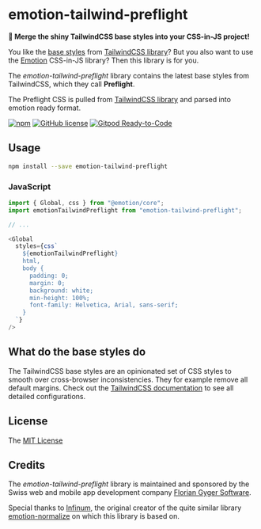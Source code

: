# emotion-tailwind-preflight

**💎 Merge the shiny TailwindCSS base styles into your CSS-in-JS project!**

You like the [base styles](https://tailwindcss.com/docs/adding-base-styles) from [TailwindCSS library](https://tailwindcss.com/)? But you also want to use the [Emotion](https://github.com/emotion-js/emotion) CSS-in-JS library? Then this library is for you.

The *emotion-tailwind-preflight* library contains the latest base styles from TailwindCSS, which they call **Preflight**.

The Preflight CSS is pulled from [TailwindCSS library](https://tailwindcss.com/) and parsed into emotion ready format.

[![npm](https://img.shields.io/npm/v/emotion-tailwind-preflight)](https://www.npmjs.com/package/emotion-tailwind-preflight)
[![GitHub license](https://img.shields.io/github/license/flogy/emotion-tailwind-preflight)](https://github.com/flogy/emotion-tailwind-preflight/blob/master/LICENSE)
[![Gitpod Ready-to-Code](https://img.shields.io/badge/Gitpod-Ready--to--Code-blue?logo=gitpod)](https://gitpod.io/#https://github.com/flogy/emotion-tailwind-preflight)

## Usage

```sh
npm install --save emotion-tailwind-preflight
```


### JavaScript

```js
import { Global, css } from "@emotion/core";
import emotionTailwindPreflight from "emotion-tailwind-preflight";

// ...

<Global
  styles={css`
    ${emotionTailwindPreflight}
    html,
    body {
      padding: 0;
      margin: 0;
      background: white;
      min-height: 100%;
      font-family: Helvetica, Arial, sans-serif;
    }
  `}
/>
```


## What do the base styles do

The TailwindCSS base styles are an opinionated set of CSS styles to smooth over cross-browser inconsistencies. They for example remove all default margins. Check out the [TailwindCSS documentation](https://tailwindcss.com/docs/preflight/) to see all detailed configurations.


## License

The [MIT License](LICENSE)


## Credits

The *emotion-tailwind-preflight* library is maintained and sponsored by the Swiss web and mobile app development company [Florian Gyger Software](https://floriangyger.ch).

Special thanks to [Infinum](https://infinum.co), the original creator of the quite similar library [emotion-normalize](https://github.com/infinum/emotion-normalize) on which this library is based on.
